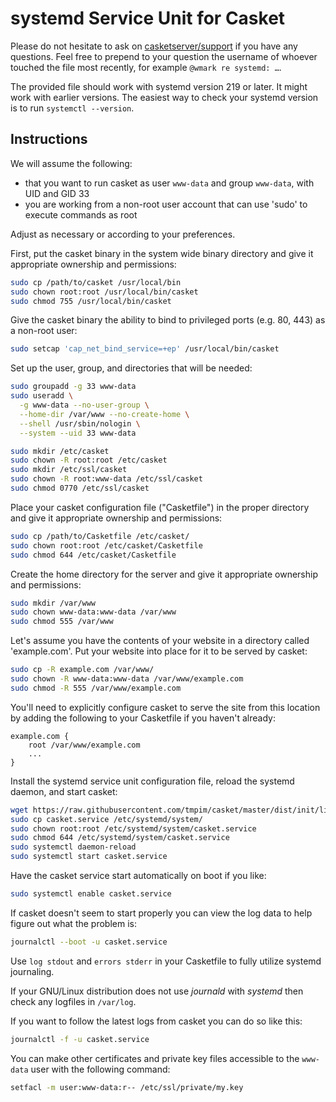 # systemd Service Unit for Casket

Please do not hesitate to ask on
[casketserver/support](https://gitter.im/casketserver/support)
if you have any questions. Feel free to prepend to your question
the username of whoever touched the file most recently, for example
`@wmark re systemd: …`.

The provided file should work with systemd version 219 or later. It might work with earlier versions.
The easiest way to check your systemd version is to run `systemctl --version`.

## Instructions

We will assume the following:

* that you want to run casket as user `www-data` and group `www-data`, with UID and GID 33
* you are working from a non-root user account that can use 'sudo' to execute commands as root

Adjust as necessary or according to your preferences.

First, put the casket binary in the system wide binary directory and give it
appropriate ownership and permissions:

```bash
sudo cp /path/to/casket /usr/local/bin
sudo chown root:root /usr/local/bin/casket
sudo chmod 755 /usr/local/bin/casket
```

Give the casket binary the ability to bind to privileged ports (e.g. 80, 443) as a non-root user:

```bash
sudo setcap 'cap_net_bind_service=+ep' /usr/local/bin/casket
```

Set up the user, group, and directories that will be needed:

```bash
sudo groupadd -g 33 www-data
sudo useradd \
  -g www-data --no-user-group \
  --home-dir /var/www --no-create-home \
  --shell /usr/sbin/nologin \
  --system --uid 33 www-data

sudo mkdir /etc/casket
sudo chown -R root:root /etc/casket
sudo mkdir /etc/ssl/casket
sudo chown -R root:www-data /etc/ssl/casket
sudo chmod 0770 /etc/ssl/casket
```

Place your casket configuration file ("Casketfile") in the proper directory
and give it appropriate ownership and permissions:

```bash
sudo cp /path/to/Casketfile /etc/casket/
sudo chown root:root /etc/casket/Casketfile
sudo chmod 644 /etc/casket/Casketfile
```

Create the home directory for the server and give it appropriate ownership
and permissions:

```bash
sudo mkdir /var/www
sudo chown www-data:www-data /var/www
sudo chmod 555 /var/www
```

Let's assume you have the contents of your website in a directory called 'example.com'.
Put your website into place for it to be served by casket:

```bash
sudo cp -R example.com /var/www/
sudo chown -R www-data:www-data /var/www/example.com
sudo chmod -R 555 /var/www/example.com
```

You'll need to explicitly configure casket to serve the site from this location by adding
the following to your Casketfile if you haven't already:

```
example.com {
    root /var/www/example.com
    ...
}
```

Install the systemd service unit configuration file, reload the systemd daemon,
and start casket:

```bash
wget https://raw.githubusercontent.com/tmpim/casket/master/dist/init/linux-systemd/casket.service
sudo cp casket.service /etc/systemd/system/
sudo chown root:root /etc/systemd/system/casket.service
sudo chmod 644 /etc/systemd/system/casket.service
sudo systemctl daemon-reload
sudo systemctl start casket.service
```

Have the casket service start automatically on boot if you like:

```bash
sudo systemctl enable casket.service
```

If casket doesn't seem to start properly you can view the log data to help figure out what the problem is:

```bash
journalctl --boot -u casket.service
```

Use `log stdout` and `errors stderr` in your Casketfile to fully utilize systemd journaling.

If your GNU/Linux distribution does not use *journald* with *systemd* then check any logfiles in `/var/log`.

If you want to follow the latest logs from casket you can do so like this:

```bash
journalctl -f -u casket.service
```

You can make other certificates and private key files accessible to the `www-data` user with the following command:

```bash
setfacl -m user:www-data:r-- /etc/ssl/private/my.key
```
